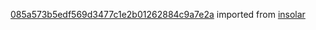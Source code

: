 [085a573b5edf569d3477c1e2b01262884c9a7e2a](https://github.com/insolar/insolar/commit/085a573b5edf569d3477c1e2b01262884c9a7e2a) imported from [insolar](https://github.com/insolar/insolar)
